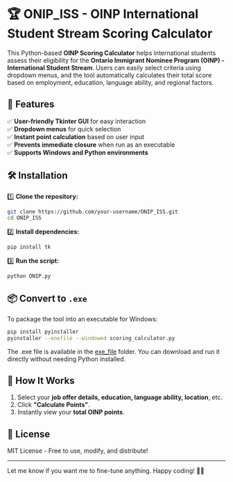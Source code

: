 # 🏆 ONIP_ISS - OINP International Student Stream Scoring Calculator  

This Python-based **OINP Scoring Calculator** helps international students assess their eligibility for the **Ontario Immigrant Nominee Program (OINP) - International Student Stream**. Users can easily select criteria using dropdown menus, and the tool automatically calculates their total score based on employment, education, language ability, and regional factors.

## 🚀 Features  
✅ **User-friendly Tkinter GUI** for easy interaction  
✅ **Dropdown menus** for quick selection  
✅ **Instant point calculation** based on user input  
✅ **Prevents immediate closure** when run as an executable  
✅ **Supports Windows and Python environments**  

## 🛠 Installation  
1️⃣ **Clone the repository:**  
```bash
git clone https://github.com/your-username/ONIP_ISS.git
cd ONIP_ISS
```
2️⃣ **Install dependencies:**  
```bash
pip install tk
```
3️⃣ **Run the script:**  
```bash
python ONIP.py
```

## 📦 Convert to `.exe`  
To package the tool into an executable for Windows:  
```bash
pip install pyinstaller
pyinstaller --onefile --windowed scoring_calculator.py
```
The .exe file is available in the [exe_file](https://github.com/Kuan0113/ONIP_ISS/exe_file) folder. You can download and run it directly without needing Python installed.


## 📑 How It Works  
1. Select your **job offer details, education, language ability, location**, etc.  
2. Click **"Calculate Points"**.  
3. Instantly view your **total OINP points**.  

## 📜 License  
MIT License - Free to use, modify, and distribute!  

---

Let me know if you want me to fine-tune anything. Happy coding! 🚀😃
